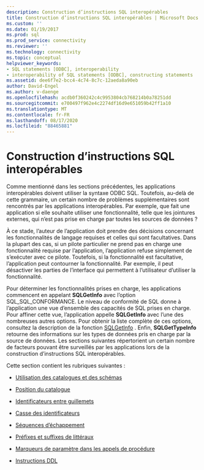 ```yaml
---
description: Construction d’instructions SQL interopérables
title: Construction d’instructions SQL interopérables | Microsoft Docs
ms.custom: ''
ms.date: 01/19/2017
ms.prod: sql
ms.prod_service: connectivity
ms.reviewer: ''
ms.technology: connectivity
ms.topic: conceptual
helpviewer_keywords:
- SQL statements [ODBC], interoperability
- interoperability of SQL statements [ODBC], constructing statements
ms.assetid: dee6f7e2-bcc4-4c74-8c7c-12aeda8a90eb
author: David-Engel
ms.author: v-daenge
ms.openlocfilehash: acdb0f360242c4c9953804cb768214b0a78251dd
ms.sourcegitcommit: e700497f962e4c2274df16d9e651059b42ff1a10
ms.translationtype: MT
ms.contentlocale: fr-FR
ms.lasthandoff: 08/17/2020
ms.locfileid: "88465881"
---
```

# <a name="constructing-interoperable-sql-statements"></a>Construction d’instructions SQL interopérables
Comme mentionné dans les sections précédentes, les applications interopérables doivent utiliser la syntaxe ODBC SQL. Toutefois, au-delà de cette grammaire, un certain nombre de problèmes supplémentaires sont rencontrés par les applications interopérables. Par exemple, que fait une application si elle souhaite utiliser une fonctionnalité, telle que les jointures externes, qui n’est pas prise en charge par toutes les sources de données ?  
  
 À ce stade, l’auteur de l’application doit prendre des décisions concernant les fonctionnalités de langage requises et celles qui sont facultatives. Dans la plupart des cas, si un pilote particulier ne prend pas en charge une fonctionnalité requise par l’application, l’application refuse simplement de s’exécuter avec ce pilote. Toutefois, si la fonctionnalité est facultative, l’application peut contourner la fonctionnalité. Par exemple, il peut désactiver les parties de l’interface qui permettent à l’utilisateur d’utiliser la fonctionnalité.  
  
 Pour déterminer les fonctionnalités prises en charge, les applications commencent en appelant **SQLGetInfo** avec l’option SQL_SQL_CONFORMANCE. Le niveau de conformité de SQL donne à l’application une vue d’ensemble des capacités de SQL prises en charge. Pour affiner cette vue, l’application appelle **SQLGetInfo** avec l’une des nombreuses autres options. Pour obtenir la liste complète de ces options, consultez la description de la fonction [SQLGetInfo](../../../odbc/reference/syntax/sqlgetinfo-function.md) . Enfin, **SQLGetTypeInfo** retourne des informations sur les types de données pris en charge par la source de données. Les sections suivantes répertorient un certain nombre de facteurs pouvant être surveillés par les applications lors de la construction d’instructions SQL interopérables.  
  
 Cette section contient les rubriques suivantes :  
  
-   [Utilisation des catalogues et des schémas](../../../odbc/reference/develop-app/catalog-and-schema-usage.md)  
  
-   [Position du catalogue](../../../odbc/reference/develop-app/catalog-position.md)  
  
-   [Identificateurs entre guillemets](../../../odbc/reference/develop-app/quoted-identifiers.md)  
  
-   [Casse des identificateurs](../../../odbc/reference/develop-app/identifier-case.md)  
  
-   [Séquences d’échappement](../../../odbc/reference/develop-app/escape-sequences.md)  
  
-   [Préfixes et suffixes de littéraux](../../../odbc/reference/develop-app/literal-prefixes-and-suffixes.md)  
  
-   [Marqueurs de paramètre dans les appels de procédure](../../../odbc/reference/develop-app/parameter-markers-in-procedure-calls.md)  
  
-   [Instructions DDL](../../../odbc/reference/develop-app/ddl-statements.md)
